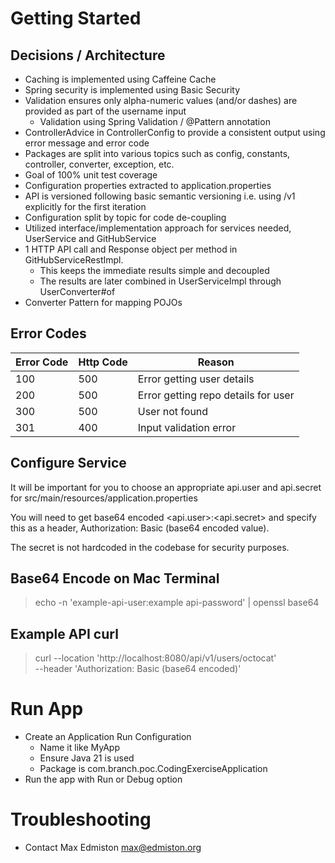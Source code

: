 # Getting Started

## Decisions / Architecture

* Caching is implemented using Caffeine Cache
* Spring security is implemented using Basic Security
* Validation ensures only alpha-numeric values (and/or dashes) are provided as part of the username input
  * Validation using Spring Validation / @Pattern annotation
* ControllerAdvice in ControllerConfig to provide a consistent output using error message and error code
* Packages are split into various topics such as config, constants, controller, converter, exception, etc.
* Goal of 100% unit test coverage
* Configuration properties extracted to application.properties
* API is versioned following basic semantic versioning i.e. using /v1 explicitly for the first iteration
* Configuration split by topic for code de-coupling
* Utilized interface/implementation approach for services needed, UserService and GitHubService
* 1 HTTP API call and Response object per method in GitHubServiceRestImpl. 
  * This keeps the immediate results simple and decoupled
  * The results are later combined in UserServiceImpl through UserConverter#of
* Converter Pattern for mapping POJOs

## Error Codes
| Error Code | Http Code | Reason                              |
|------------|-----------|-------------------------------------|
| 100        | 500       | Error getting user details          |
| 200        | 500       | Error getting repo details for user |
| 300        | 500       | User not found                      |
| 301        | 400       | Input validation error              |

## Configure Service

It will be important for you to choose an appropriate api.user and api.secret for src/main/resources/application.properties

You will need to get base64 encoded <api.user>:<api.secret> and specify this as a header, 
Authorization: Basic (base64 encoded value).

The secret is not hardcoded in the codebase for security purposes.

## Base64 Encode on Mac Terminal

> echo -n 'example-api-user:example api-password' | openssl base64

## Example API curl

> curl --location 'http://localhost:8080/api/v1/users/octocat' \
--header 'Authorization: Basic (base64 encoded)'

# Run App
* Create an Application Run Configuration
  * Name it like MyApp
  * Ensure Java 21 is used
  * Package is com.branch.poc.CodingExerciseApplication
* Run the app with Run or Debug option

# Troubleshooting
* Contact Max Edmiston <max@edmiston.org>
